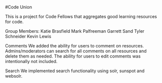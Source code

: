 #Code Union

This is a project for Code Fellows that aggregates good learning resources for code. 

Group Members:
Katie Brasfield
Mark Palfreeman
Garrett Sand
Tyler Schneider
Kevin Lewis


Comments
We added the ability for users to comment on resources. Admins/moderators can search for all comments on all resources and delete them as needed. The ability for users to edit comments was intentionally not included.

Search
We implemented search functionality using solr, sunspot and websolr. 





<!-- # Contributors

###Joel Smith

[![joel smith](https://0.gravatar.com/avatar/adf2a7e80d2d9c0b4193fc60f35f745a?d=https%3A%2F%2Fidenticons.github.com%2F06bf3cc078637ebab0ea9434de5d70ae.png&r=x&s=150)](https://github.com/jbsmith86)

###John Jensen

[![john jensen](https://0.gravatar.com/avatar/7e078d03565963420cc47d8cee51e488?d=https%3A%2F%2Fidenticons.github.com%2F915905171b25837a2a0c62ce227c34b9.png&r=x&s=150)](https://github.com/johncjensen)

###Kayla Morrison

[![Kayla Morrison](https://2.gravatar.com/avatar/4f28776b39b49e6752b5d00a87cd6e21?d=https%3A%2F%2Fidenticons.github.com%2Fb0c4b44941623b39c22c8ddd9adbf1c7.png&r=x&s=150)](https://github.com/kaxla)

###Michael Elliott

[![Kayla Morrison](https://2.gravatar.com/avatar/def1fca1c77d80a6d4d4b330a4c15c00?d=https%3A%2F%2Fidenticons.github.com%2F924753465c2309400909c4d67ce1727e.png&r=x&s=150)](https://github.com/elliotec)

 -->
